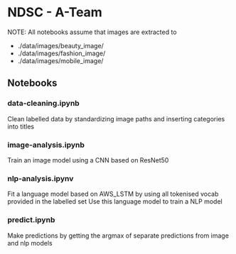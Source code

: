# NDSC - A-Team

NOTE: All notebooks assume that images are extracted to
- ./data/images/beauty_image/
- ./data/images/fashion_image/
- ./data/images/mobile_image/

## Notebooks

### data-cleaning.ipynb

Clean labelled data by standardizing image paths and inserting categories into titles

### image-analysis.ipynb

Train an image model using a CNN based on ResNet50

### nlp-analysis.ipynv

Fit a language model based on AWS_LSTM by using all tokenised vocab provided in the labelled set
Use this language model to train a NLP model

### predict.ipynb

Make predictions by getting the argmax of separate predictions from image and nlp models